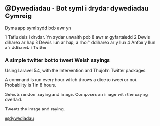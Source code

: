 ## @Dywediadau - Bot syml i drydar dywediadau Cymreig

Dyma app syml sydd bob awr yn

1 Taflu deis i drydar. Yn trydar unwaith pob 8 awr ar gyfartaledd
2 Dewis dihareb ar hap
3 Dewis llun ar hap, a rhoi'r ddihareb ar y llun
4 Anfon y llun a'r ddihareb i Twitter  

### A simple twitter bot to tweet Welsh sayings

Using Laravel 5.4, with the Intervention and Thujohn Twitter packages. 

A command is run every hour which throws a dice to tweet or not. Probability is 1 in 8 hours. 

Selects random saying and image. Composes an image with the saying overlaid. 

Tweets the image and saying. 

[@dywediadau](https://twitter.com/dywediadau)
